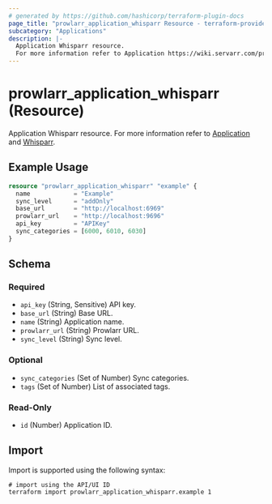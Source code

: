 ```yaml
---
# generated by https://github.com/hashicorp/terraform-plugin-docs
page_title: "prowlarr_application_whisparr Resource - terraform-provider-prowlarr"
subcategory: "Applications"
description: |-
  Application Whisparr resource.
  For more information refer to Application https://wiki.servarr.com/prowlarr/settings#applications and Whisparr https://wiki.servarr.com/prowlarr/supported#whisparr.
---
```


# prowlarr_application_whisparr (Resource)

<!-- subcategory:Applications -->
Application Whisparr resource.
For more information refer to [Application](https://wiki.servarr.com/prowlarr/settings#applications) and [Whisparr](https://wiki.servarr.com/prowlarr/supported#whisparr).

## Example Usage

```terraform
resource "prowlarr_application_whisparr" "example" {
  name            = "Example"
  sync_level      = "addOnly"
  base_url        = "http://localhost:6969"
  prowlarr_url    = "http://localhost:9696"
  api_key         = "APIKey"
  sync_categories = [6000, 6010, 6030]
}
```

<!-- schema generated by tfplugindocs -->
## Schema

### Required

- `api_key` (String, Sensitive) API key.
- `base_url` (String) Base URL.
- `name` (String) Application name.
- `prowlarr_url` (String) Prowlarr URL.
- `sync_level` (String) Sync level.

### Optional

- `sync_categories` (Set of Number) Sync categories.
- `tags` (Set of Number) List of associated tags.

### Read-Only

- `id` (Number) Application ID.

## Import

Import is supported using the following syntax:

```shell
# import using the API/UI ID
terraform import prowlarr_application_whisparr.example 1
```
